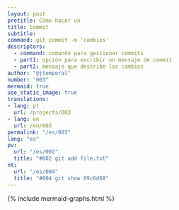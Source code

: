 ```yaml
---
layout: post
pretitle: Cómo hacer un
title: Commit
subtitle:
command: git commit -m 'cambios'
descriptors:
  - command: comando para gestionar commits
  - part1: opción para escribir un mensaje de commit
  - part2: mensaje que describe los cambios
author: "@jtemporal"
number: "003"
mermaid: true
use_static_image: true
translations:
- lang: pt
  url: /projects/003
- lang: en
  url: /en/003
permalink: "/es/003"
lang: "es"
pv:
  url: "/es/002"
  title: "#002 git add file.txt"
nt:
  url: "/es/004"
  title: "#004 git show 09c6d68"
---
```


{% include mermaid-graphs.html %}